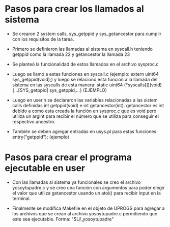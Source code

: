 
# Pasos para crear los llamados al sistema 

- Se crearon 2 system calls, sys_getppid y sys_getancestor para cumplir con los requisitos de la tarea.

- Primero se definieron las llamadas al sistema en syscall.h teniendo getppid como la llamada 22 y getancestor la llamada 23

- Se planteó la funcionalidad de estos llamados en el archivo sysproc.c

- Luego se llamó a estas funciones en syscall.c (ejemplo: extern uint64 sys_getppid(void);) y luego se relacionó esta función a la llamada del sistema en las syscalls de esta manera: static uint64 (*syscalls[])(void) {...[SYS_getppid] sys_getppid,...} (EJEMPLO)

- Luego en user.h se declararon las variables relacionadas a las sistem calls definidas int getppid(void) e int getancestor(int).
getancestor es int debido a como esta creada la función en sysproc.c que es void pero utiliza un argint para recibir el número que se utiliza para conseguir el respectivo ancestro.

- También se deben agregar entradas en usys.pl para estas funciones: entry("getppid"); (ejemplo)

# Pasos para crear el programa ejecutable en user

- Con las llamadas al sistema ya funcionales se creo el archivo yosoytupadre.c y se creo una función con argumentos para poder elegir el valor que utiliza getancestor usando un atoi() para recibir input en la terminal.

- Finalmente se modifica Makefile en el objeto de UPROGS para agregar a los archivos que se crean al archivo yosoytupadre.c permitiendo que este sea ejecutable.
Forma: 	"$U/_yosoytupadre\"